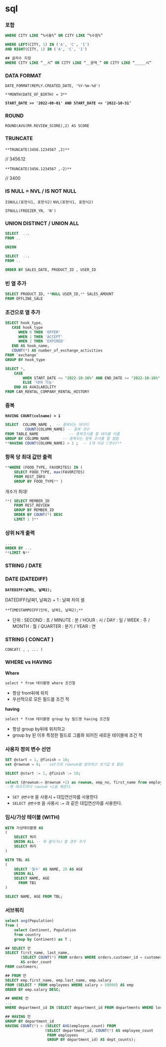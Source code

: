 # sql

### 포함

```sql
WHERE CITY LIKE “%서울%” OR CITY LIKE “%수원%”

WHERE LEFT(CITY, 1) IN ('A', 'C', 'I')
AND RIGHT(CITY, 1) IN ('A', 'C', 'I')

## 글자수 지정
WHERE CITY LIKE “__시” OR CITY LIKE “__광역_” OR CITY LIKE “_____시”
```

### DATA FORMAT

`DATE_FORMAT(REPLY.CREATED_DATE, '%Y-%m-%d')`

`**MONTH(DATE_OF_BIRTH) = 3**`

**`START_DATE >= '2022-08-01' AND START_DATE <= '2022-10-31’`**

### ROUND

`ROUND(AVG(RR.REVIEW_SCORE),2) AS SCORE`

### TRUNCATE

`**TRUNCATE(3456.1234567 ,2)**` 

// 3456.12

`**TRUNCATE(3456.1234567 ,-2)**` 

// 3400

### IS NULL  = NVL / IS NOT NULL

`ISNULL(표현식1, 표현식2)`  `NVL(표현식1, 표현식2)` 

`IFNULL(FREEZER_YN, 'N')`

### UNION DISTINCT / UNION ALL

```sql
SELECT  ...
FROM ..

UNION

SELECT  ...
FROM ..

ORDER BY SALES_DATE, PRODUCT_ID , USER_ID
```

### 빈 열 추가

```sql
SELECT PRODUCT_ID, **NULL USER_ID,** SALES_AMOUNT
FROM OFFLINE_SALE
```

### 조건으로 열 추가

```sql
SELECT hook_type,
   CASE hook_type
      WHEN 0 THEN 'OFFER'
      WHEN 1 THEN 'ACCEPT'
      WHEN 2 THEN 'EXPIRED'
   END AS hook_name,
   COUNT(*) AS number_of_exchange_activities
FROM `exchange`
GROUP BY hook_type

SELECT *,
    CASE
        WHEN START_DATE <= "2022-10-16%" AND END_DATE >= "2022-10-16%" THEN '대여중'
        ELSE '대여 가능'
    END AS AVAILABILITY        
FROM CAR_RENTAL_COMPANY_RENTAL_HISTORY
```

### 중복

**`HAVING COUNT(colname) > 1`** 

```sql
SELECT  COLUMN_NAME ,  -- 중복되는 데이터
         COUNT(COLUMN_NAME) -- 중복 갯수
FROM TABLE_NAME              -- 중복조사를 할 테이블 이름
GROUP BY COLUMN_NAME      -- 중복되는 항목 조사를 할 컬럼
**HAVING COUNT(COLUMN_NAME) > 1 ;  -- 1개 이상 (갯수)**
```

### 항목 당 최대 값만 출력

```sql
**WHERE (FOOD_TYPE, FAVORITES) IN ( 
    SELECT FOOD_TYPE, max(FAVORITES)
    FROM REST_INFO
    GROUP BY FOOD_TYPE** )
```

개수가 최대!

```sql
**( SELECT MEMBER_ID 
	FROM REST_REVIEW
	GROUP BY MEMBER_ID
	ORDER BY COUNT(*) DESC
	LIMIT 1 )**
```

### 상위 N개 출력

```sql
...
ORDER BY ... 
**LIMIT N** 
```

### **STRING / DATE**

### DATE (DATEDIFF)

**`DATEDIFF(날짜1, 날짜2);`**

DATEDIFF(날짜1, 날짜2) + 1  : 날짜 차이 셀 

`**TIMESTAMPDIFF(단위, 날짜1, 날짜2);**`

- 단위 : SECOND : 초   /  MINUTE : 분  /  HOUR : 시  /  DAY : 일  /  WEEK : 주  /  MONTH : 월  /  QUARTER : 분기  /  YEAR : 연

### STRING ( CONCAT )

`CONCAT( , , ... )`

### **WHERE vs HAVING**

**Where**

`select * from 테이블명 where 조건절`

- 항상 from뒤에 위치
- 우선적으로 모든 필드를 조건 적

**having**

`select * from 테이블명 group by 필드명 having 조건절`

- 항상 group by뒤에 위치하고
- group by 된 이후 특정한 필드로 그룹화 되어진 새로운 테이블에 조건 적

### 사용자 정의 변수 선언

```sql
SET @start = 1, @finish = 10;
set @rownum = 0; -- set으로 rownum을 정의하고 초기값 0 할당

SELECT @start := 1, @finish := 10;

select (@rownum:= @rownum +1) as rownum, emp_no, first_name from employees e  limit 5;
--매 레코드마다 rownum +1을 해준다.
```

- `SET @변수명` 을 사용시 `=` 대입연산자를 사용한다
- `SELECT @변수명` 을 사용시 `:=` 과 같은 대입연산자를 사용한다.

### 임시/가상 테이블 (WITH)

```sql
WITH 가상테이블명 AS
(
    SELECT 쿼리
    UNION ALL -- 뭐 붙이거나 할 경우 추가
    SELECT 쿼리
)

WITH TBL AS
(
	SELECT '철수' AS NAME, 20 AS AGE
	UNION ALL
	SELECT NAME, AGE
	  FROM TB1
)

SELECT NAME, AGE FROM TBL;
```

### 서브쿼리

```sql
select avg(Population)
from (
	select Continent, Population 
	from country 
	group by Continent) as T ;

## SELECT 안 
SELECT first_name, last_name,
       (SELECT COUNT(*) FROM orders WHERE orders.customer_id = customers.customer_id)
       AS order_count
FROM customers;

## FROM 안 
SELECT emp.first_name, emp.last_name, emp.salary
FROM (SELECT * FROM employees WHERE salary > 50000) AS emp
ORDER BY emp.salary DESC;

## WHERE 안
...
WHERE department_id IN (SELECT department_id FROM departments WHERE location = 'New York');

## HAVING 안
GROUP BY department_id
HAVING COUNT(*) > (SELECT AVG(employee_count) FROM
                  (SELECT department_id, COUNT(*) AS employee_count
                   FROM employees
                   GROUP BY department_id) AS dept_counts);
```


